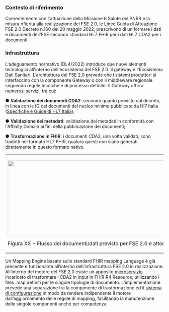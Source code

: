 ### Contesto di riferimento

Coerentemente con l'attuazione della Missione 6 Salute del PNRR e la misura rifierita alla realizzazione del FSE 2.0, le Linee Guida di Attuazione FSE 2.0 Decreto n.160 del 20 maggio 2022, prescrivono di uniformare i dati e documenti dell'FSE secondo standard HL7 FHIR per i dati HL7 CDA2  per i  documenti.

### Infrastruttura

L'adeguamento normativo (DL4/2022) introduce due nuovi elementi tecnologici all'interno dell'ecosistema del FSE 2.0: il gateway e l'Ecosistema Dati Sanitari. L’architettura del FSE 2.0 prevede che i sistemi produttori si interfaccino con la componente Gateway o con il middleware regionale seguendo regole tecniche e di processo definite. Il Gateway offrirà numerosi servizi, tra cui:

● **Validazione dei documenti CDA2**: secondo quanto previsto dal decreto, in linea con le IG dei documenti del nucleo minimo pubblicate da Hl7 Italia ([Specifiche e Guide di HL7 Italia](http://www.hl7italia.it/hl7italia_D7/node/2359));

● **Validazione dei metadati**: validazione dei metadati in conformità con l'Affinity Domain ai fini della pubblicazione dei documenti;

● **Trasformazione in FHIR**: i documenti CDA2, una volta validati, sono tradotti nel formato HL7 FHIR, qualora questi non siano generati direttamente in questo formato nativo.

<table>
<tbody>
<tr class="odd">
<td><p><img src="Processo_Logico.png" style="width:7.00in;height:2.47in" /></p>
<p>Figura XX - Flusso dei documenti/dati previsto per FSE 2.0 e attori coinvolti</p></td>
</tr>
</tbody>
</table>

Un Mapping Engine basato sullo standard FHIR mapping Language è già presente e funzionante all’interno dell’infrastruttura FSE 2.0 in realizzazione.
All’interno del motore del FSE 2.0 esiste un apposito [microservizio](https://github.com/ministero-salute/it-fse-gtw-fhir-mapping-engine) incaricato di trasformare i CDA2 in input in FHIR R4 Resource, utilizzando i files .map definiti per le singole tipologie di documento.
L’implementazione prevede una separazione tra la componente di trasformazione ed il [sistema di configurazione](https://github.com/ministero-salute/it-fse-srv-fhir) in modo da rendere indipendente il motore dall’aggiornamento delle regole di mapping, facilitando la manutenzione delle singole componenti anche per competenza.	
